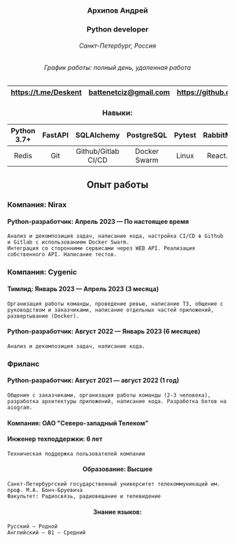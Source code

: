 ### <center> Архипов Андрей
### <center> Python developer</center>
###### <center>Санкт-Петербург, Россия</center>
###### <center>График работы: полный день, удаленная работа</center>

|<center><https://t.me/Deskent> | <center>[battenetciz@gmail.com](battenetciz@gmail.com) | <center><https://github.com/Deskent> |
|------------------------------:|-------------------------------------------------------:|-------------------------------------:|

### <center> Навыки:
| <center>Python 3.7+| <center>FastAPI |          <center>SQLAlchemy |<center>PostgreSQL| <center>Pytest |<center>RabbitMQ | <center>Asyncio |
|-----------------|:---------------:|----------------------------:|--------------:|-------:|------------------:|-----------:|
| <center>Redis   |   <center>Git   | <center>Github/Gitlab CI/CD | <center>Docker Swarm  | <center>Linux  | <center>React.js  |   <center>HTML/CSS |

## <center> Опыт работы
### Компания: Nirax 
#### Python-разработчик: Апрель 2023 — По настоящее время
    Анализ и декомпозиция задач, написание кода, настройка CI/CD в Github и Gitlab с использованием Docker Swarm.
    Интеграция со сторонними сервисами через WEB API. Реализация собственного API. Написание тестов.
### Компания: Cygenic 
#### Тимлид: Январь 2023 — Апрель 2023 (3 месяца)
    Организация работы команды, проведение ревью, написание ТЗ, общение с руководством и заказчиками, написание отдельных частей приложений, развертывание (Docker).
#### Python-разработчик: Август 2022 — Январь 2023 (6 месяцев)
    Анализ и декомпозиция задач, написание кода.
### Фриланс
#### Python-разработчик: Август 2021 — август 2022 (1 год)
    Общение с заказчиками, организация работы команды (2-3 человека), разработка архитектуры приложений, написание кода. Разработка ботов на aiogram.
#### Компания: ОАО "Северо-западный Телеком"
#### Инженер техподдержки: 6 лет   
    Техническая поддержка пользователей компании
#### <center> Образование: Высшее
    Санкт-Петербургский государственный университет телекоммуникаций им. проф. М.А. Бонч-Бруевича
    Факультет: Радиосвязь, радиовещание и телевидение
#### <center> Знание языков:
    Русский — Родной
    Английский — B1 — Средний

